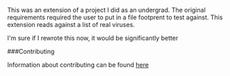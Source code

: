 This was an extension of a project I did as an undergrad. The original requirements required the user to put in a file footprent to test against. This extension reads against a list of real viruses.

I'm sure if I rewrote this now, it would be significantly better

###Contributing

Information about contributing can be found [here](https://github.com/TheOneTheOnlyDavidBrown/contributing_guidelines/blob/master/CONTRIBUTING.md) 
